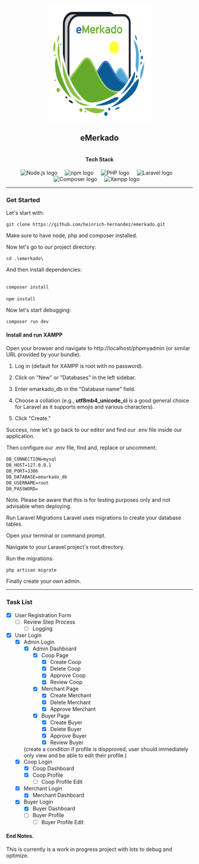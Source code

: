  <div style="display: flex; flex-direction: column; align-items: center; justify-content: center; text-align: center;">
        <div style="text-align: center;">
            <img src="https://github.com/heinrich-hernandez/emerkado/blob/main/app/icons/eMerkado.icon.png" width="280" height="314" alt="eMerkado" />
            <h2>eMerkado</h2>
        </div>
        <div style="text-align: center;">
            <h4>Tech Stack</h4>
            <div>
                <img src="https://cdn.jsdelivr.net/gh/devicons/devicon@latest/icons/nodejs/nodejs-original-wordmark.svg" height="40" alt="Node.js logo" />
                <img width="12" />
                <img src="https://cdn.jsdelivr.net/gh/devicons/devicon@latest/icons/npm/npm-original-wordmark.svg" height="40" alt="npm logo" />
                <img width="12" />
                <img src="https://cdn.jsdelivr.net/gh/devicons/devicon@latest/icons/php/php-original.svg" height="40" alt="PHP logo" />
                <img width="12" />
                <img src="https://cdn.jsdelivr.net/gh/devicons/devicon@latest/icons/laravel/laravel-original.svg" height="40" alt="Laravel logo" />
                <img width="12" />
                <img src="https://cdn.jsdelivr.net/gh/devicons/devicon@latest/icons/composer/composer-original.svg" height="40" alt="Composer logo" />
                <img width="12" />
                <img src="https://upload.wikimedia.org/wikipedia/commons/0/03/Xampp_logo.svg" height="40" alt="Xampp logo" />
                <img width="12" />
            </div>
        </div>
</div>

-----

### Get Started

Let's start with:

```shell
git clone https://github.com/heinrich-hernandez/emerkado.git
```

Make sure to have node, php and composer installed.


Now let's go to our project directory:

```shell
cd .\emerkado\
```

And then install dependencies:

```shell

composer install

npm install
```

Now let's start debugging:

```shell
composer run dev
```

#### Install and run XAMPP

Open your browser and navigate to http://localhost/phpmyadmin (or similar URL provided by your bundle).

1. Log in (default for XAMPP is root with no password).

2. Click on "New" or "Databases" in the left sidebar.

3. Enter emarkado_db in the "Database name" field.

4. Choose a collation (e.g., <strong>utf8mb4_unicode_ci</strong> is a good general choice for Laravel as it supports emojis and various characters).

5. Click "Create."

Success, now let's go back to our editor and find our .env file inside our application.

Then configure our .env file, find and, replace or uncomment:

```mysql
DB_CONNECTION=mysql
DB_HOST=127.0.0.1
DB_PORT=3306
DB_DATABASE=emarkado_db
DB_USERNAME=root
DB_PASSWORD=
```

Note. Please be aware that this is for testing purposes only and not advisable when deploying.

Run Laravel Migrations
Laravel uses migrations to create your database tables.

Open your terminal or command prompt.

Navigate to your Laravel project's root directory.

Run the migrations:

```php
php artisan migrate
```

Finally create your own admin.


-----

### Task List

- [x] User Registration Form
    -[ ] Review Step Process
        - [ ] Logging

- [x] User Login
    - [x] Admin Login
        - [x] Admin Dashboard
            - [x] Coop Page
                - [x] Create Coop
                - [x] Delete Coop 
                - [x] Approve Coop 
                - [x] Review Coop  
            - [x] Merchant Page
                - [x] Create Merchant
                - [x] Delete Merchant
                - [x] Approve Merchant
            - [x] Buyer Page
                - [x] Create Buyer
                - [x] Delete Buyer
                - [x] Approve Buyer
                - [x] Review Buyer

        (create a condition if profile is dispproved, user should immediately only view and be able to edit their profile.)
    - [x] Coop Login
        - [x] Coop Dashboard
        - [x] Coop Profile
            - [ ] Coop Profile Edit

    - [x] Merchant Login
        - [x] Merchant Dashboard
        
    - [x] Buyer Login
        - [x] Buyer Dashboard
        - [ ] Buyer Profile
            - [ ] Buyer Profile Edit

#### End Notes.
This is currently is a work in progress project with lots to debug and optimize.